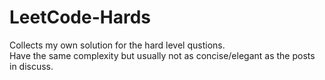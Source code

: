 # LeetCode-Hards
Collects my own solution for the hard level qustions.  
Have the same complexity but usually not as concise/elegant as the posts in discuss.
